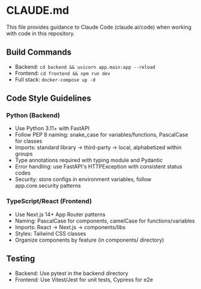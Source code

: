 # CLAUDE.md

This file provides guidance to Claude Code (claude.ai/code) when working with code in this repository.

## Build Commands
- Backend: `cd backend && uvicorn app.main:app --reload`
- Frontend: `cd frontend && npm run dev`
- Full stack: `docker-compose up -d`

## Code Style Guidelines

### Python (Backend)
- Use Python 3.11+ with FastAPI
- Follow PEP 8 naming: snake_case for variables/functions, PascalCase for classes
- Imports: standard library → third-party → local, alphabetized within groups
- Type annotations required with typing module and Pydantic
- Error handling: use FastAPI's HTTPException with consistent status codes
- Security: store configs in environment variables, follow app.core.security patterns

### TypeScript/React (Frontend)
- Use Next.js 14+ App Router patterns
- Naming: PascalCase for components, camelCase for functions/variables
- Imports: React → Next.js → components/libs
- Styles: Tailwind CSS classes
- Organize components by feature (in components/ directory)

## Testing
- Backend: Use pytest in the backend directory
- Frontend: Use Vitest/Jest for unit tests, Cypress for e2e
